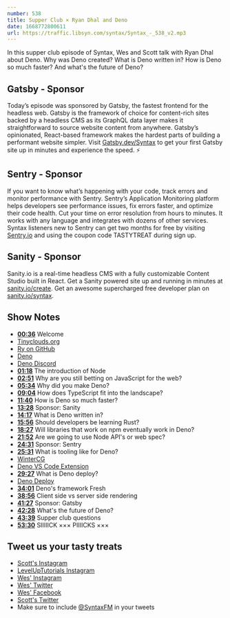 ```yaml
---
number: 538
title: Supper Club × Ryan Dhal and Deno
date: 1668772800611
url: https://traffic.libsyn.com/syntax/Syntax_-_538_v2.mp3
---
```


In this supper club episode of Syntax, Wes and Scott talk with Ryan Dhal about Deno. Why was Deno created? What is Deno written in? How is Deno so much faster? And what's the future of Deno?

## Gatsby - Sponsor

Today’s episode was sponsored by Gatsby, the fastest frontend for the headless web. Gatsby is the framework of choice for content-rich sites backed by a headless CMS as its GraphQL data layer makes it straightforward to source website content from anywhere. Gatsby’s opinionated, React-based framework makes the hardest parts of building a performant website simpler. Visit [Gatsby.dev/Syntax](https://gatsby.dev/Syntax) to get your first Gatsby site up in minutes and experience the speed. ⚡️

## Sentry - Sponsor

If you want to know what’s happening with your code, track errors and monitor performance with Sentry. Sentry’s Application Monitoring platform helps developers see performance issues, fix errors faster, and optimize their code health. Cut your time on error resolution from hours to minutes. It works with any language and integrates with dozens of other services. Syntax listeners new to Sentry can get two months for  free by visiting [Sentry.io](https://sentry.io) and using the coupon code TASTYTREAT during sign up.

## Sanity - Sponsor

Sanity.io is a real-time headless CMS with a fully customizable Content Studio built in React. Get a Sanity powered site up and running in minutes at [sanity.io/create](https://www.sanity.io/create). Get an awesome supercharged free developer plan on [sanity.io/syntax](https://www.sanity.io/syntax).

## Show Notes

* **[00:36](#t=00:36)** Welcome
* [Tinyclouds.org](https://tinyclouds.org)
* [Ry on GitHub](https://github.com/ry)
* [Deno](https://deno.land)
* [Deno Discord](https://discord.com/invite/deno)
* **[01:18](#t=01:18)** The introduction of Node
* **[02:51](#t=02:51)** Why are you still betting on JavaScript for the web?
* **[05:34](#t=05:34)** Why did you make Deno?
* **[09:04](#t=09:04)** How does TypeScript fit into the landscape?
* **[11:40](#t=11:40)** How is Deno so much faster?
* **[13:28](#t=13:28)** Sponsor: Sanity
* **[14:17](#t=14:17)** What is Deno written in?
* **[15:56](#t=15:56)** Should developers be learning Rust?
* **[18:27](#t=18:27)** Will libraries that work on npm eventually work in Deno?
* **[21:52](#t=21:52)** Are we going to use Node API's or web spec?
* **[24:31](#t=24:31)** Sponsor: Sentry
* **[25:31](#t=25:31)** What is tooling like for Deno?
* [WinterCG](https://wintercg.org/)
* [Deno VS Code Extension](https://marketplace.visualstudio.com/items?itemName=denoland.vscode-deno)
* **[29:27](#t=29:27)** What is Deno deploy?
* [Deno Deploy](https://deno.com/deploy)
* **[34:01](#t=34:01)** Deno's framework Fresh
* **[38:56](#t=38:56)** Client side vs server side rendering
* **[41:27](#t=41:27)** Sponsor: Gatsby
* **[42:28](#t=42:28)** What's the future of Deno?
* **[43:39](#t=43:39)** Supper club questions
* **[53:30](#t=53:30)** SIIIIICK ××× PIIIICKS ×××

## Tweet us your tasty treats

* [Scott's Instagram](https://www.instagram.com/stolinski/)
* [LevelUpTutorials Instagram](https://www.instagram.com/LevelUpTutorials/)
* [Wes' Instagram](https://www.instagram.com/wesbos/)
* [Wes' Twitter](https://twitter.com/wesbos)
* [Wes' Facebook](https://www.facebook.com/wesbos.developer)
* [Scott's Twitter](https://twitter.com/stolinski)
* Make sure to include [@SyntaxFM](https://twitter.com/SyntaxFM) in your tweets
